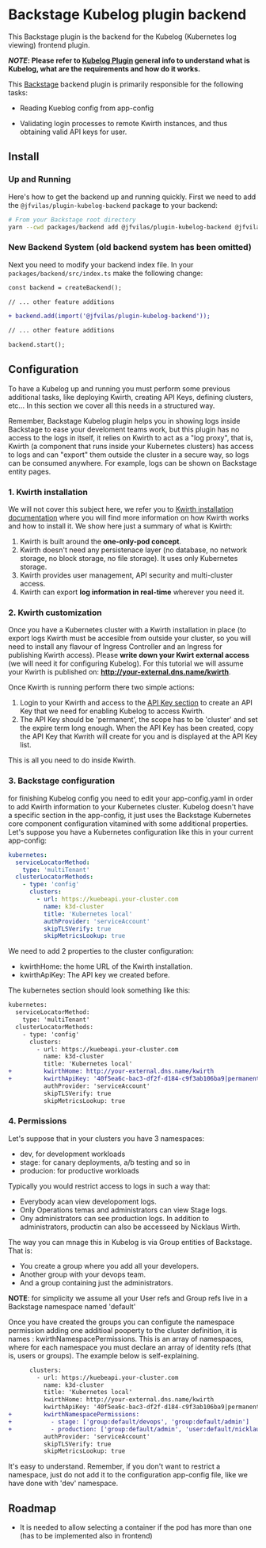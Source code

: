 # Backstage Kubelog plugin backend

This Backstage plugin is the backend for the Kubelog (Kubernetes log viewing) frontend plugin.

***NOTE*: Please refer to [Kubelog Plugin](https://github.com/jfvilas/kubelog) general info to understand what is Kubelog, what are the requirements and how do it works.**

This [Backstage]((https://backstage.io)) backend plugin is primarily responsible for the following tasks:

- Reading Kueblog config from app-config

- Validating login processes to remote Kwirth instances, and thus obtaining valid API keys for user.

## Install

### Up and Running
Here's how to get the backend up and running quickly. First we need to add the `@jfvilas/plugin-kubelog-backend` package to your backend:

```sh
# From your Backstage root directory
yarn --cwd packages/backend add @jfvilas/plugin-kubelog-backend @jfvilas/plugin-kubelog-common
```

### New Backend System (old backend system has been omitted)
Next you need to modify your backend index file. In your `packages/backend/src/index.ts` make the following change:

```diff
const backend = createBackend();

// ... other feature additions

+ backend.add(import('@jfvilas/plugin-kubelog-backend'));

// ... other feature additions

backend.start();
```

## Configuration
To have a Kubelog up and running you must perform some previous additional tasks, like deploying Kwirth, creating API Keys, defining clusters, etc... In this section we cover all this needs in a structured way.

Remember, Backstage Kubelog plugin helps you in showing logs inside Backstage to ease your develoment teams work, but this plugin has no access to the logs in itself, it relies on Kwirth to act as a "log proxy", that is, Kwirth (a component that runs inside your Kubernetes clusters) has access to logs and can "export" them outside the cluster in a secure way, so logs can be consumed anywhere. For example, logs can be shown on Backstage entity pages.

### 1. Kwirth installation
We will not cover this subject here, we refer you to [Kwirth installation documentation](https://jfvilas.github.io/kwirth/#/installation) where you will find more information on how Kwirth works and how to install it. We show here just a summary of what is Kwirth:

1. Kwirth is built around the **one-only-pod concept**.
2. Kwirth doesn't need any persistenace layer (no database, no network storage, no block storage, no file storage). It uses only Kubernetes storage.
3. Kwirth provides user management, API security and multi-cluster access.
4. Kwirth can export **log information in real-time** wherever you need it.

### 2. Kwirth customization
Once you have a Kubernetes cluster with a Kwirth installation in place (to export logs Kwirth must be accesible from outside your cluster, so you will need to install any flavour of Ingress Controller and an Ingress for publishing Kwirth access). Please **write down your Kwirt external access** (we will need it for configuring Kubelog). For this tutorial we will assume your Kwirth is published on: **http://your-external.dns.name/kwirth**.

Once Kwirth is running perform there two simple actions:
1. Login to your Kwirth and access to the [API Key section](https://jfvilas.github.io/kwirth/#/apimanagement?id=api-management) to create an API Key that we need for enabling Kubelog to access Kwirth.
2. The API Key should be 'permanent', the scope has to be 'cluster' and set the expire term long enough. When the API Key has been created, copy the API Key that Kwrith will create for you and is displayed at the API Key list.

This is all you need to do inside Kwirth.

### 3. Backstage configuration
for finishing Kubelog config you need to edit your app-config.yaml in order to add Kwirth information to your Kubernetes cluster. Kubelog doesn't have a specific section in the app-config, it just uses the Backstage Kubernetes core component configuration vitamined with some additional properties. Let's suppose you have a Kubernetes configuration like this in your current app-config:

```yaml
kubernetes:
  serviceLocatorMethod:
    type: 'multiTenant'
  clusterLocatorMethods:
    - type: 'config'
      clusters:
        - url: https://kuebeapi.your-cluster.com
          name: k3d-cluster
          title: 'Kubernetes local'
          authProvider: 'serviceAccount'
          skipTLSVerify: true
          skipMetricsLookup: true
```

We need to add 2 properties to the cluster configuration:
- kwirthHome: the home URL of the Kwirth installation.
- kwirthApiKey: The API key we created before.

The kubernetes section should look something like this:
```diff
kubernetes:
  serviceLocatorMethod:
    type: 'multiTenant'
  clusterLocatorMethods:
    - type: 'config'
      clusters:
        - url: https://kuebeapi.your-cluster.com
          name: k3d-cluster
          title: 'Kubernetes local'
+         kwirthHome: http://your-external.dns.name/kwirth
+         kwirthApiKey: '40f5ea6c-bac3-df2f-d184-c9f3ab106ba9|permanent|cluster::::'
          authProvider: 'serviceAccount'
          skipTLSVerify: true
          skipMetricsLookup: true
```

### 4. Permissions
Let's suppose that in your clusters you have 3 namespaces:
  - dev, for development workloads
  - stage: for canary deployments, a/b testing and so in 
  - producion: for productive workloads

Typically you would restrict access to logs in such a way that:
  - Everybody acan view developoment logs.
  - Only Operations temas and administrators can view Stage logs.
  - Ony administrators can see production logs. In addition to administrators, productin can also be accesseed by Nicklaus Wirth.

The way you can mnage this in Kubelog is via Group entities of Backstage. That is:
  - You create a group where you add all your developers.
  - Another group with your devops team.
  - And a group containing just the administrators.

**NOTE**: for simplicity we assume all your User refs and Group refs live in a Backstage namespace named 'default'

Once you have created the groups you can configute the namespace permission adding one additioal pooperty to the cluster definition, it is names : kwirthNamespacePermissions. This is an array of namespaces, where for each namespace you must declare an array of identity refs (that is, users or groups). The example below is self-explaining.

```diff
      clusters:
        - url: https://kuebeapi.your-cluster.com
          name: k3d-cluster
          title: 'Kubernetes local'
          kwirthHome: http://your-external.dns.name/kwirth
          kwirthApiKey: '40f5ea6c-bac3-df2f-d184-c9f3ab106ba9|permanent|cluster::::'
+         kwirthNamespacePermissions:
+           - stage: ['group:default/devops', 'group:default/admin']
+           - production: ['group:default/admin', 'user:default/nicklaus-wirth']
          authProvider: 'serviceAccount'
          skipTLSVerify: true
          skipMetricsLookup: true
```

It's easy to understand. Remember, if you don't want to restrict a namespace, just do not add it to the configuration app-config file, like we have done  with 'dev' namespace.

## Roadmap
  - It is needed to allow selecting a container if the pod has more than one (has to be implemented also in frontend)
